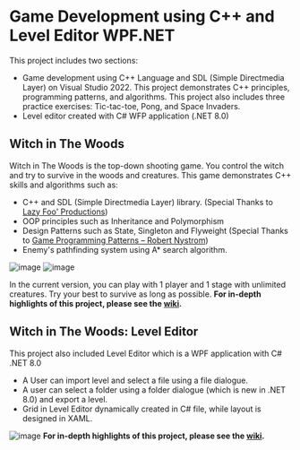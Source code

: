 # Game Development using C++ and Level Editor WPF.NET

This project includes two sections:
- Game development using C++ Language and SDL (Simple Directmedia Layer) on Visual Studio 2022. This project demonstrates C++ principles, programming patterns, and algorithms. This project also includes three practice exercises: Tic-tac-toe, Pong, and Space Invaders.
- Level editor created with C# WFP application (.NET 8.0)

## Witch in The Woods
Witch in The Woods is the top-down shooting game. You control the witch and try to survive in the woods and creatures. This game demonstrates C++ skills and algorithms such as:
- C++ and SDL (Simple Directmedia Layer) library. (Special Thanks to [Lazy Foo' Productions](https://lazyfoo.net/tutorials/SDL/index.php))
- OOP principles such as Inheritance and Polymorphism
- Design Patterns such as State, Singleton and Flyweight (Special Thanks to [Game Programming Patterns – Robert Nystrom](https://gameprogrammingpatterns.com/))
- Enemy's pathfinding system using A* search algorithm.

![image](https://github.com/vincentvason/sdl_game/assets/15789782/8da76c39-38e8-47bf-bfa7-07c89fb5d88f)
![image](https://github.com/vincentvason/sdl_game/assets/15789782/6425dc8c-f03d-4750-bb1a-13600e888eb2)

In the current version, you can play with 1 player and 1 stage with unlimited creatures. Try your best to survive as long as possible.
**For in-depth highlights of this project, please see the [wiki](https://github.com/vincentvason/sdl_game/wiki).**

## Witch in The Woods: Level Editor
This project also included Level Editor which is a WPF application with C# .NET 8.0
- A User can import level and select a file using a file dialogue.
- A user can select a folder using a folder dialogue (which is new in .NET 8.0) and export a level.
- Grid in Level Editor dynamically created in C# file, while layout is designed in XAML.

![image](https://github.com/vincentvason/sdl_game/assets/15789782/d40b0962-49b3-4e1d-9054-e6e4b57755be)
**For in-depth highlights of this project, please see the [wiki](https://github.com/vincentvason/sdl_game/wiki).**



